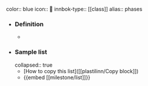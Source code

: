 color:: blue
icon:: 🏁
innbok-type:: [[class]]
alias:: phases

- ### Definition 
  - 
- ### Sample list
  collapsed:: true
  - [How to copy this list]([[plastilinn/Copy block]])
  - {{embed [[milestone/list]]}}



